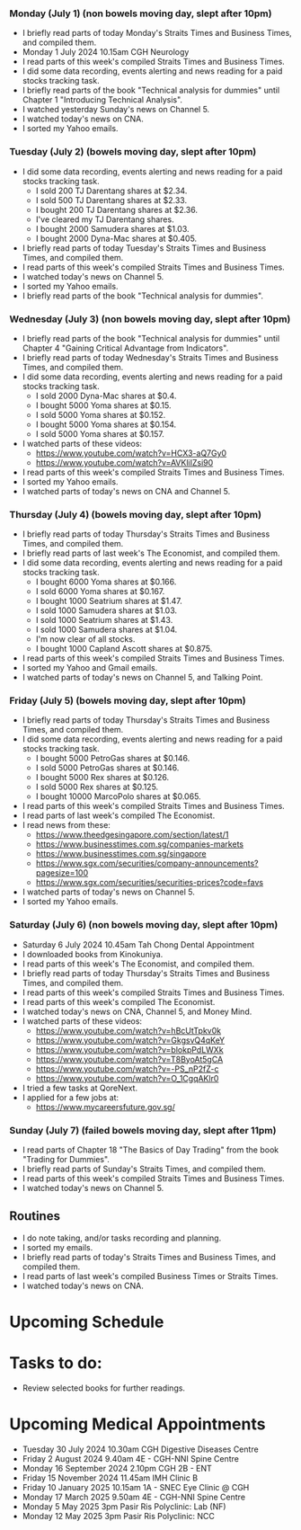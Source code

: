 ### Monday (July 1) (non bowels moving day, slept after 10pm)
- I briefly read parts of today Monday's Straits Times and Business Times, and compiled them.
- Monday 1 July 2024 10.15am CGH Neurology
- I read parts of this week's compiled Straits Times and Business Times.
- I did some data recording, events alerting and news reading for a paid stocks tracking task.
- I briefly read parts of the book "Technical analysis for dummies" until Chapter 1 "Introducing Technical Analysis".
- I watched yesterday Sunday's news on Channel 5.
- I watched today's news on CNA.
- I sorted my Yahoo emails.

### Tuesday (July 2) (bowels moving day, slept after 10pm)
- I did some data recording, events alerting and news reading for a paid stocks tracking task.
    - I sold 200 TJ Darentang shares at $2.34.
    - I sold 500 TJ Darentang shares at $2.33.
    - I bought 200 TJ Darentang shares at $2.36.
    - I've cleared my TJ Darentang shares.
    - I bought 2000 Samudera shares at $1.03.
    - I bought 2000 Dyna-Mac shares at $0.405.
- I briefly read parts of today Tuesday's Straits Times and Business Times, and compiled them.
- I read parts of this week's compiled Straits Times and Business Times.
- I watched today's news on Channel 5.
- I sorted my Yahoo emails.
- I briefly read parts of the book "Technical analysis for dummies".

### Wednesday (July 3) (non bowels moving day, slept after 10pm)
- I briefly read parts of the book "Technical analysis for dummies" until Chapter 4 "Gaining Critical Advantage from Indicators".
- I briefly read parts of today Wednesday's Straits Times and Business Times, and compiled them.
- I did some data recording, events alerting and news reading for a paid stocks tracking task.
    - I sold 2000 Dyna-Mac shares at $0.4.
    - I bought 5000 Yoma shares at $0.15.
    - I sold 5000 Yoma shares at $0.152.
    - I bought 5000 Yoma shares at $0.154.
    - I sold 5000 Yoma shares at $0.157.
- I watched parts of these videos:
    - https://www.youtube.com/watch?v=HCX3-aQ7Gy0
    - https://www.youtube.com/watch?v=AVKliIZsi90
- I read parts of this week's compiled Straits Times and Business Times.
- I sorted my Yahoo emails.
- I watched parts of today's news on CNA and Channel 5.

### Thursday (July 4) (bowels moving day, slept after 10pm)
- I briefly read parts of today Thursday's Straits Times and Business Times, and compiled them.
- I briefly read parts of last week's The Economist, and compiled them.
- I did some data recording, events alerting and news reading for a paid stocks tracking task.
    - I bought 6000 Yoma shares at $0.166.
    - I sold 6000 Yoma shares at $0.167.
    - I bought 1000 Seatrium shares at $1.47.
    - I sold 1000 Samudera shares at $1.03.
    - I sold 1000 Seatrium shares at $1.43.
    - I sold 1000 Samudera shares at $1.04.
    - I'm now clear of all stocks.
    - I bought 1000 Capland Ascott shares at $0.875.
- I read parts of this week's compiled Straits Times and Business Times.
- I sorted my Yahoo and Gmail emails.
- I watched parts of today's news on Channel 5, and Talking Point.

### Friday (July 5) (bowels moving day, slept after 10pm)
- I briefly read parts of today Thursday's Straits Times and Business Times, and compiled them.
- I did some data recording, events alerting and news reading for a paid stocks tracking task.
    - I bought 5000 PetroGas shares at $0.146.
    - I sold 5000 PetroGas shares at $0.146.
    - I bought 5000 Rex shares at $0.126.
    - I sold 5000 Rex shares at $0.125.
    - I bought 10000 MarcoPolo shares at $0.065.
- I read parts of this week's compiled Straits Times and Business Times.
- I read parts of last week's compiled The Economist.
- I read news from these:
    - https://www.theedgesingapore.com/section/latest/1
    - https://www.businesstimes.com.sg/companies-markets
    - https://www.businesstimes.com.sg/singapore
    - https://www.sgx.com/securities/company-announcements?pagesize=100
    - https://www.sgx.com/securities/securities-prices?code=favs
- I watched parts of today's news on Channel 5.
- I sorted my Yahoo emails.

### Saturday (July 6) (non bowels moving day, slept after 10pm)
- Saturday 6 July 2024 10.45am Tah Chong Dental Appointment
- I downloaded books from Kinokuniya.
- I read parts of this week's The Economist, and compiled them.
- I briefly read parts of today Thursday's Straits Times and Business Times, and compiled them.
- I read parts of this week's compiled Straits Times and Business Times.
- I read parts of this week's compiled The Economist.
- I watched today's news on CNA, Channel 5, and Money Mind.
- I watched parts of these videos:
    - https://www.youtube.com/watch?v=hBcUtTpkv0k
    - https://www.youtube.com/watch?v=GkgsvQ4qKeY
    - https://www.youtube.com/watch?v=blokpPdLWXk
    - https://www.youtube.com/watch?v=T8ByoAt5gCA
    - https://www.youtube.com/watch?v=-PS_nP2fZ-c
    - https://www.youtube.com/watch?v=O_1CgqAKlr0
- I tried a few tasks at QoreNext.
- I applied for a few jobs at:
    - https://www.mycareersfuture.gov.sg/

### Sunday (July 7) (failed bowels moving day, slept after 11pm)
- I read parts of Chapter 18 "The Basics of Day Trading" from the book "Trading for Dummies".
- I briefly read parts of Sunday's Straits Times, and compiled them.
- I read parts of this week's compiled Straits Times and Business Times.
- I watched today's news on Channel 5.



## Routines
- I do note taking, and/or tasks recording and planning.
- I sorted my emails.
- I briefly read parts of today's Straits Times and Business Times, and compiled them.
- I read parts of last week's compiled Business Times or Straits Times.
- I watched today's news on CNA.

# Upcoming Schedule

# Tasks to do:
- Review selected books for further readings.

# Upcoming Medical Appointments
- Tuesday 30 July 2024 10.30am CGH Digestive Diseases Centre
- Friday 2 August 2024 9.40am 4E - CGH-NNI Spine Centre
- Monday 16 September 2024 2.10pm CGH 2B - ENT
- Friday 15 November 2024 11.45am IMH Clinic B
- Friday 10 January 2025 10.15am 1A - SNEC Eye Clinic @ CGH
- Monday 17 March 2025 9.50am 4E - CGH-NNI Spine Centre
- Monday 5 May 2025 3pm Pasir Ris Polyclinic: Lab (NF)
- Monday 12 May 2025 3pm Pasir Ris Polyclinic: NCC
